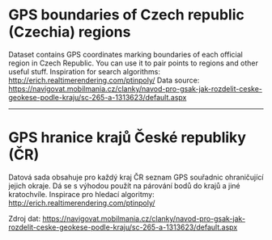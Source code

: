 # GPS boundaries of Czech republic (Czechia) regions

Dataset contains GPS coordinates marking boundaries of each official region in Czech Republic.
You can use it to pair points to regions and other useful stuff.
Inspiration for search algorithms: http://erich.realtimerendering.com/ptinpoly/
Data source: https://navigovat.mobilmania.cz/clanky/navod-pro-gsak-jak-rozdelit-ceske-geokese-podle-kraju/sc-265-a-1313623/default.aspx

---

# GPS hranice krajů České republiky (ČR)

Datová sada obsahuje pro každý kraj ČR seznam GPS souřadnic ohraničující jejich okraje.
Dá se s výhodou použít na párování bodů do krajů a jiné kratochvíle.
Inspirace pro hledací algoritmy: http://erich.realtimerendering.com/ptinpoly/

Zdroj dat: https://navigovat.mobilmania.cz/clanky/navod-pro-gsak-jak-rozdelit-ceske-geokese-podle-kraju/sc-265-a-1313623/default.aspx


